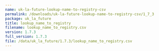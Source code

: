 ```yaml
---
name: uk-la-future-lookup-name-to-registry-csv
permalink: /downloads/uk-la-future-lookup-name-to-registry-csv/1_7_3
package: uk_la_future
title: lookup_name_to_registry
filename: lookup_name_to_registry.csv
version: 1.7.3
full_version: 1.7.3
file: /data/uk_la_future/1.7.3/lookup_name_to_registry.csv
---
```

